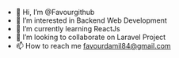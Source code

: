 - 👋 Hi, I’m @Favourgithub
- 👀 I’m interested in Backend Web Development
- 🌱 I’m currently learning ReactJs
- 💞️ I’m looking to collaborate on Laravel Project
- 📫 How to reach me favourdamil84@gmail.com

<!---
Favourgithub/Favourgithub is a ✨ special ✨ repository because its `README.md` (this file) appears on your GitHub profile.
You can click the Preview link to take a look at your changes.
--->
